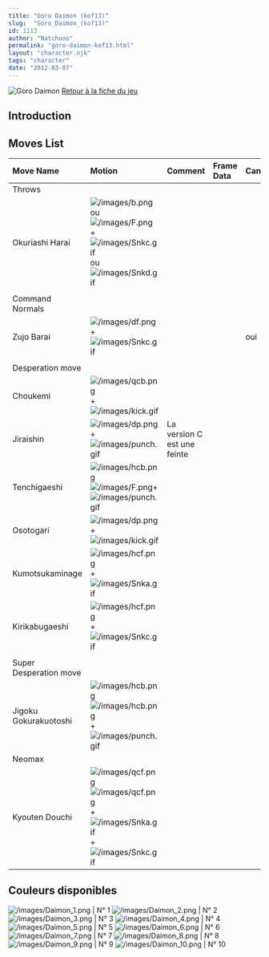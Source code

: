 ```yaml
---
title: "Goro Daimon (kof13)"
slug:  "Goro_Daimon_(kof13)"
id: 1113
author: "Natchooo"
permalink: "goro-daimon-kof13.html"
layout: "character.njk"
tags: "character"
date: "2012-03-07"
---
```


![Goro Daimon](/images/Gorokof13.gif "Goro Daimon") [Retour à la fiche
du
jeu](http://basgrospoing.fr/wiki/index.php?title=The_King_of_Fighters_XIII)

## Introduction

## Moves List

| Move Name              | Motion                                                                                                                                                           | Comment                     | Frame Data | Cancelable | Damage LOW/HIGH/EX |
|:-----------------------|:-----------------------------------------------------------------------------------------------------------------------------------------------------------------|:----------------------------|:-----------|:-----------|:-------------------|
| Throws                 |                                                                                                                                                                  |                             |            |            |                    |
| Okuriashi Harai        | ![](/images/b.png "/images/b.png") ou ![](/images/F.png "/images/F.png") + ![](/images/Snkc.gif "/images/Snkc.gif") ou ![](/images/Snkd.gif "/images/Snkd.gif")  |                             |            |            | 100                |
|                        |                                                                                                                                                                  |                             |            |            |                    |
| Command Normals        |                                                                                                                                                                  |                             |            |            |                    |
| Zujo Barai             | ![](/images/df.png "/images/df.png") + ![](/images/Snkc.gif "/images/Snkc.gif")                                                                                  |                             |            | oui        | 60                 |
|                        |                                                                                                                                                                  |                             |            |            |                    |
| Desperation move       |                                                                                                                                                                  |                             |            |            |                    |
| Choukemi               | ![](/images/qcb.png "/images/qcb.png") + ![](/images/kick.gif "/images/kick.gif")                                                                                |                             |            |            |                    |
| Jiraishin              | ![](/images/dp.png "/images/dp.png") + ![](/images/punch.gif "/images/punch.gif")                                                                                | La version C est une feinte |            |            | 90/ 0 / 100,100    |
| Tenchigaeshi           | ![](/images/hcb.png "/images/hcb.png")![](/images/F.png "/images/F.png")+ ![](/images/punch.gif "/images/punch.gif")                                             |                             |            |            |                    |
| Osotogari              | ![](/images/dp.png "/images/dp.png") + ![](/images/kick.gif "/images/kick.gif")                                                                                  |                             |            |            |                    |
| Kumotsukaminage        | ![](/images/hcf.png "/images/hcf.png") + ![](/images/Snka.gif "/images/Snka.gif")                                                                                |                             |            |            |                    |
| Kirikabugaeshi         | ![](/images/hcf.png "/images/hcf.png") + ![](/images/Snkc.gif "/images/Snkc.gif")                                                                                |                             |            |            |                    |
|                        |                                                                                                                                                                  |                             |            |            |                    |
| Super Desperation move |                                                                                                                                                                  |                             |            |            |                    |
| Jigoku Gokurakuotoshi  | ![](/images/hcb.png "/images/hcb.png")![](/images/hcb.png "/images/hcb.png") + ![](/images/punch.gif "/images/punch.gif")                                        |                             |            |            |                    |
| Neomax                 |                                                                                                                                                                  |                             |            |            |                    |
| Kyouten Douchi         | ![](/images/qcf.png "/images/qcf.png")![](/images/qcf.png "/images/qcf.png") + ![](/images/Snka.gif "/images/Snka.gif")+![](/images/Snkc.gif "/images/Snkc.gif") |                             |            |            |                    |

## Couleurs disponibles

![](/images/Daimon_1.png "/images/Daimon_1.png") \| N° 1
![](/images/Daimon_2.png "/images/Daimon_2.png") \| N° 2
![](/images/Daimon_3.png "/images/Daimon_3.png") \| N° 3
![](/images/Daimon_4.png "/images/Daimon_4.png") \| N° 4
![](/images/Daimon_5.png "/images/Daimon_5.png") \| N° 5
![](/images/Daimon_6.png "/images/Daimon_6.png") \| N° 6
![](/images/Daimon_7.png "/images/Daimon_7.png") \| N° 7
![](/images/Daimon_8.png "/images/Daimon_8.png") \| N° 8
![](/images/Daimon_9.png "/images/Daimon_9.png") \| N° 9
![](/images/Daimon_10.png "/images/Daimon_10.png") \| N° 10
